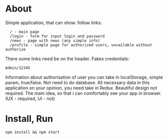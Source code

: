 # About

Simple application, that can show. follow links:
```
  / - main page
  /login - form for input login and password 
  /news - page with news (any simple info)
  /profile - simple page for authorized users, unvailable without authorize
```
  
There some links need be on the header. Fakes credentials: 
```
Admin/12345
```

Information about authorisation of user you can take in localStorage, simple param, true/false. Not need to do database.
All necessary data in this application on your opinion, you need take in Redux.
Beautiful design not required. The main idea, so that i can comfortably see your app in browser. (UX - required, UI - not)

# Install, Run

```
npm install && npm start
```
